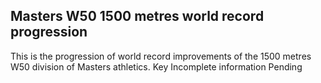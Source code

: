 ## Masters W50 1500 metres world record progression

This is the progression of world record improvements of the 1500 metres W50 division of Masters athletics.
Key
  Incomplete information   Pending